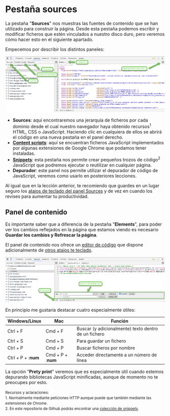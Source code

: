 # Pestaña sources

La pestaña "**Sources**" nos muestras las fuentes de contenido que se han utilizado para construir la página. Desde esta pestaña podemos escribir y modificar ficheros que estén vinculados a nuestro disco duro, pero veremos cómo hacer esto en el siguiente apartado.

Empecemos por describir los distintos paneles:

![](../images/sources.png)

* **Sources**: aquí encontraremos una jerarquía de ficheros por cada dominio desde el cual nuestro navegador haya obtenido recursos<sup>1</sup> HTML, CSS o JavaScript. Haciendo clic en cualquiera de ellos se abrirá el código en una nueva pestaña en el panel derecho.
* **[Content scripts](https://developer.chrome.com/extensions/content_scripts)**: aquí se encuentran ficheros JavaScript implementados por algunas extensiones de Google Chrome que podamos tener instaladas.
* **[Snippets](https://developers.google.com/web/tools/chrome-devtools/debug/snippets/?hl=en)**: esta pestaña nos permite crear pequeños trozos de código<sup>2</sup> JavaScript que podremos ejecutar o reutilizar en cualquier página.
* **Depurador**: este panel nos permite utilizar el depurador de código de JavaScript, veremos como usarlo en posteriores lecciones.
 
Al igual que en la lección anterior, te recomiendo que guardes en un lugar seguro los [atajos de teclado del panel Sources](https://developers.google.com/web/tools/chrome-devtools/iterate/inspect-styles/shortcuts#sources-1) y de vez en cuando los revises para aumentar tu productividad.

## Panel de contenido
Es importante saber que a diferencia de la pestaña "**Elements**", para poder ver los cambios reflejados en la página que estamos viendo es necesario **Guardar los cambios y Refrescar la página**.

El panel de contenido nos ofrece un [editor de código](https://es.wikipedia.org/wiki/Editor_de_c%C3%B3digo_fuente) que dispone adicionalmente de [otros atajos te teclado](https://developers.google.com/web/tools/chrome-devtools/iterate/inspect-styles/shortcuts#within-the-code-editor).

![](../images/sources_2.png)

En principio me gustaría destacar cuatro especialmente útiles:

Windows/Linux   | Mac           | Función
----------------|---------------|---
Ctrl + F        | Cmd + F       | Buscar (y adicionalmente) texto dentro de un fichero
Ctrl + S        | Cmd + S       | Para guardar un fichero
Ctrl + P        | Cmd + P       | Buscar ficheros por nombre 
Ctrl + P + :**num**| Cmd + P + :**num**| Acceder directamente a un número de línea

La opción "**Prety print**" veremos que es especialmente útil cuando estemos depurando bibliotecas JavaScript minificadas, aunque de momento no te preocupes por esto.


<small>Recursos y aclaraciones:</small><br>
<small>1. Normalmente mediante peticiones HTTP aunque puede que también mediante las extensiones de Chrome.</small><br>
<small>2. En este repositorio de Github podrás encontrar una [colección de snippets](https://github.com/bgrins/devtools-snippets).</small><br>
